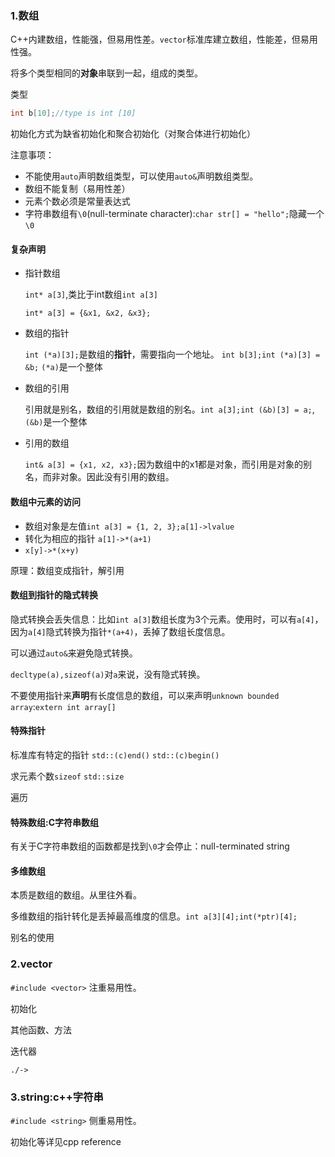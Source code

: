 ### 1.数组
C++内建数组，性能强，但易用性差。`vector`标准库建立数组，性能差，但易用性强。

将多个类型相同的**对象**串联到一起，组成的类型。

类型
```cpp
int b[10];//type is int [10]
```

初始化方式为缺省初始化和聚合初始化（对聚合体进行初始化）

注意事项：
- 不能使用`auto`声明数组类型，可以使用`auto&`声明数组类型。
- 数组不能复制（易用性差）
- 元素个数必须是常量表达式
- 字符串数组有`\0`(null-terminate character):`char str[] = "hello";`隐藏一个`\0`


#### 复杂声明
- 指针数组

  `int* a[3]`,类比于int数组`int a[3]`

  `int* a[3] = {&x1, &x2, &x3};`

- 数组的指针

    `int (*a)[3];`是数组的**指针**，需要指向一个地址。
    `int b[3];int (*a)[3] = &b;` `(*a)`是一个整体

- 数组的引用

  引用就是别名，数组的引用就是数组的别名。`int a[3];int (&b)[3] = a;`,`(&b)`是一个整体

- 引用的数组

  `int& a[3] = {x1, x2, x3};`因为数组中的x1都是对象，而引用是对象的别名，而非对象。因此没有引用的数组。

#### 数组中元素的访问
- 数组对象是左值`int a[3] = {1, 2, 3};a[1]->lvalue`
- 转化为相应的指针 `a[1]->*(a+1)`
- `x[y]->*(x+y)`

原理：数组变成指针，解引用

#### 数组到指针的隐式转换
隐式转换会丢失信息：比如`int a[3]`数组长度为3个元素。使用时，可以有`a[4]`，因为`a[4]`隐式转换为指针`*(a+4)`，丢掉了数组长度信息。

可以通过`auto&`来避免隐式转换。

`decltype(a),sizeof(a)`对`a`来说，没有隐式转换。

不要使用指针来**声明**有长度信息的数组，可以来声明`unknown bounded array`:`extern int array[]`

#### 特殊指针
标准库有特定的指针 `std::(c)end()` `std::(c)begin()`

求元素个数`sizeof` `std::size`

遍历

#### 特殊数组:C字符串数组
有关于C字符串数组的函数都是找到`\0`才会停止：null-terminated string

#### 多维数组
本质是数组的数组。从里往外看。

多维数组的指针转化是丢掉最高维度的信息。`int a[3][4];int(*ptr)[4];`

别名的使用

### 2.vector
`#include <vector>` 注重易用性。

初始化

其他函数、方法

迭代器

`./->`
### 3.string:c++字符串
`#include <string>` 侧重易用性。

初始化等详见cpp reference